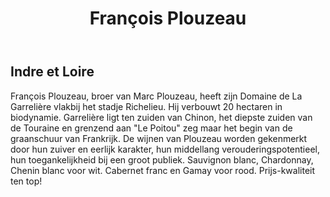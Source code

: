 ﻿---
title: François Plouzeau
huis:  Dom. de La Garrelière
dept:  Indre et Loire
regio: Touraine (Loire)
photo: plouzeaufr.jpg
layout: wijnhuis

wijnen:
    - naam:  Le Blanc de La Mariée'12
      ref:   Loi 
      app:   A.O.C. Touraine
      type:  Blanc sec
      cep:   Sauvignon blanc
      prijs: €9.38
      
    - naam:  Le Chenin de La Colline'12
      ref:   
      app:   A.O.C. Touraine
      type:  Blanc sec
      cep:   Chenin blanc
      prijs: €10.32
      
    - naam:  Le Rosé'13
      ref:   
      app:   A.O.C. Touraine
      type:  Rosé sec
      cep:   Cabernet franc
      prijs: €8.65
      
    - naam:  Le Rouge des Cornus'12
      ref:   
      app:   A.O.C. Touraine
      type:  Rouge
      cep:   Cabernet franc
      prijs: €9.38
      
    - naam:  Gamay sans Tralala'13
      ref:  
      app:   A.O.C. Touraine
      type:  Rouge
      cep:   Gamay
      prijs: €10.45
      
    
      
    
    

---
Indre et Loire
--------------
François Plouzeau, broer van Marc Plouzeau, heeft zijn Domaine de La Garrelière vlakbij het stadje Richelieu. Hij verbouwt 20 hectaren in biodynamie. Garrelière ligt ten zuiden van Chinon, het diepste zuiden van de Touraine en grenzend aan "Le Poitou" zeg maar het begin van de graanschuur van Frankrijk.
De wijnen van Plouzeau worden gekenmerkt door hun zuiver en eerlijk karakter, hun middellang verouderingspotentieel, hun toegankelijkheid bij een groot publiek.
Sauvignon blanc, Chardonnay, Chenin blanc voor wit. Cabernet franc en Gamay voor rood.
Prijs-kwaliteit ten top!
